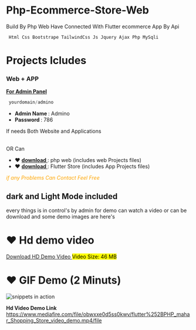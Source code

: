 # Php-Ecommerce-Store-Web
Build By Php Web Have Connected With Flutter ecommerce App By Api

<code> Html Css Bootstrape TailwindCss Js Jquery Ajax Php MySqli </code>

# Projects Icludes
### Web + APP

<b> <u> For Admin Panel </u> </b>
```php 
 yourdomain/admino
 ```
 <ul>
  <li><b> Admin Name </b>: Admino </li>
  <li><b> Password </b>: 786 </li>
</ul>
<p> If needs Both Website and Applications </p>
<br> OR Can </br>
<ul>
  <li>❤ <b><a target="_blank" href="https://github.com/HassanAmeer/Php-Ecommerce-Store-Web"> download </a></b>: php web (includes web Projects files)</li>
  <li>❤ <b><a target="_blank" href="https://github.com/HassanAmeer/Flutter-Ecommerce-App-by-Api"> download </a></b>: Flutter Store  (includes App Projects files) </li>
</ul>
<i> <p style="color:orange;"> if any Problems Can Contact Feel Free </p> </i>

## dark and Light Mode included
every things is in control's by admin
for demo can watch a video or can be download
and some demo images are here's

# ❤ Hd demo video
<a target="_blank" href="https://www.mediafire.com/file/obwxxe0d5ss0kwv/flutter%252BPHP_mahar_Shopping_Store_video_demo.mp4/file"> Download HD Demo Video </a>
<mark> Video Size: 46 MB </mark>

# ❤ GIF Demo (2 Minuts)
![snippets in action](https://github.com/HassanAmeer/Flutter-Ecommerce-App-by-Api/blob/main/API_Store_demo.gif)

<b> Hd Video Demo Link </b>
https://www.mediafire.com/file/obwxxe0d5ss0kwv/flutter%252BPHP_mahar_Shopping_Store_video_demo.mp4/file

